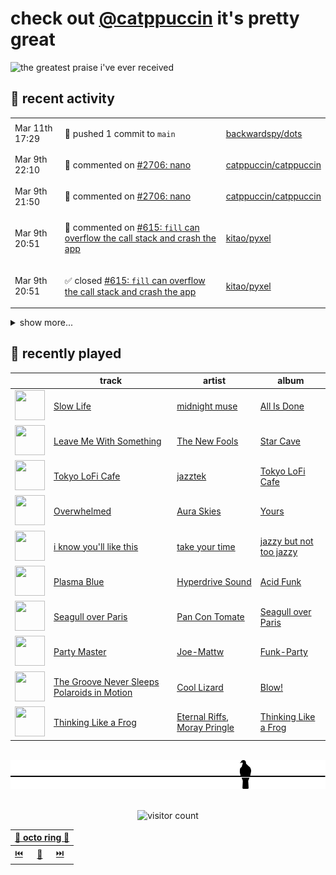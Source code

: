 # check out [@catppuccin](https://github.com/catppuccin) it's pretty great

![the greatest praise i've ever received](https://github.com/user-attachments/assets/ad888e4f-7a22-4eac-85a7-744eacd8eb46)

## 📅 recent activity

<!-- SCRIPT:REPLACE:GITHUB -->
<table>
<tbody>
<tr>
<td><span title='2025-03-11T17:29:55+00:00'>Mar 11th 17:29</span></td>
<td>

🚢 pushed 1 commit to `main`

</td>
<td>

[backwardspy/dots](https://github.com/backwardspy/dots)

</td>
</tr>
<tr>
<td><span title='2025-03-09T22:10:51+00:00'>Mar 9th 22:10</span></td>
<td>

💬 commented on [#2706: nano](https://github.com/catppuccin/catppuccin/issues/2706)

</td>
<td>

[catppuccin/catppuccin](https://github.com/catppuccin/catppuccin)

</td>
</tr>
<tr>
<td><span title='2025-03-09T21:50:44+00:00'>Mar 9th 21:50</span></td>
<td>

💬 commented on [#2706: nano](https://github.com/catppuccin/catppuccin/issues/2706)

</td>
<td>

[catppuccin/catppuccin](https://github.com/catppuccin/catppuccin)

</td>
</tr>
<tr>
<td><span title='2025-03-09T20:51:07+00:00'>Mar 9th 20:51</span></td>
<td>

💬 commented on [#615: `fill` can overflow the call stack and crash the app](https://github.com/kitao/pyxel/issues/615)

</td>
<td>

[kitao/pyxel](https://github.com/kitao/pyxel)

</td>
</tr>
<tr>
<td><span title='2025-03-09T20:51:06+00:00'>Mar 9th 20:51</span></td>
<td>

✅ closed [#615: `fill` can overflow the call stack and crash the app](https://github.com/kitao/pyxel/issues/615)

</td>
<td>

[kitao/pyxel](https://github.com/kitao/pyxel)

</td>
</tr>
</tbody>
</table>

<details>
<summary>show more...</summary>
<table>
<tbody>
<tr>
<td><span title='2025-03-09T17:55:37+00:00'>Mar 9th 17:55</span></td>
<td>

💬 commented on [#483: Confusing highlighted selection](https://github.com/catppuccin/vscode/issues/483)

</td>
<td>

[catppuccin/vscode](https://github.com/catppuccin/vscode)

</td>
</tr>
<tr>
<td><span title='2025-03-09T17:55:37+00:00'>Mar 9th 17:55</span></td>
<td>

✅ closed [#483: Confusing highlighted selection](https://github.com/catppuccin/vscode/issues/483)

</td>
<td>

[catppuccin/vscode](https://github.com/catppuccin/vscode)

</td>
</tr>
<tr>
<td><span title='2025-03-06T21:47:45+00:00'>Mar 6th 21:47</span></td>
<td>

💬 commented on [#614: fix: stack overflow in `fill`](https://github.com/kitao/pyxel/pull/614)

</td>
<td>

[kitao/pyxel](https://github.com/kitao/pyxel)

</td>
</tr>
<tr>
<td><span title='2025-03-06T21:47:06+00:00'>Mar 6th 21:47</span></td>
<td>

📢 opened [#615: `fill` can overflow the call stack and crash the app](https://github.com/kitao/pyxel/issues/615)

</td>
<td>

[kitao/pyxel](https://github.com/kitao/pyxel)

</td>
</tr>
<tr>
<td><span title='2025-03-06T21:46:25+00:00'>Mar 6th 21:46</span></td>
<td>

💬 commented on [#614: fix: stack overflow in `fill`](https://github.com/kitao/pyxel/pull/614)

</td>
<td>

[kitao/pyxel](https://github.com/kitao/pyxel)

</td>
</tr>
<tr>
<td><span title='2025-03-06T21:42:49+00:00'>Mar 6th 21:42</span></td>
<td>

🚀 opened [#614: Fix/fill stack overflow](https://github.com/kitao/pyxel/pull/614)

</td>
<td>

[kitao/pyxel](https://github.com/kitao/pyxel)

</td>
</tr>
<tr>
<td><span title='2025-03-06T21:42:00+00:00'>Mar 6th 21:42</span></td>
<td>

🚢 pushed 2 commits to `fix/fill-stack-overflow`

</td>
<td>

[backwardspy/pyxel](https://github.com/backwardspy/pyxel)

</td>
</tr>
<tr>
<td><span title='2025-03-06T21:40:03+00:00'>Mar 6th 21:40</span></td>
<td>

🚢 pushed 2 commits to `fix/fill-stack-overflow`

</td>
<td>

[backwardspy/pyxel](https://github.com/backwardspy/pyxel)

</td>
</tr>
<tr>
<td><span title='2025-03-06T21:36:01+00:00'>Mar 6th 21:36</span></td>
<td>

🚢 pushed 1 commit to `fix/fill-stack-overflow`

</td>
<td>

[backwardspy/pyxel](https://github.com/backwardspy/pyxel)

</td>
</tr>
<tr>
<td><span title='2025-03-04T22:48:17+00:00'>Mar 4th 22:48</span></td>
<td>

⭐ starred a repository

</td>
<td>

[GarrettGunnell/Acerola-Compute](https://github.com/GarrettGunnell/Acerola-Compute)

</td>
</tr>
<tr>
<td><span title='2025-03-03T22:43:49+00:00'>Mar 3rd 22:43</span></td>
<td>

🎉 closed [#107: feat: auto-sync upstream palettes](https://github.com/catppuccin/python/pull/107)

</td>
<td>

[catppuccin/python](https://github.com/catppuccin/python)

</td>
</tr>
<tr>
<td><span title='2025-03-03T22:43:50+00:00'>Mar 3rd 22:43</span></td>
<td>

🚢 pushed 1 commit to `main`

</td>
<td>

[catppuccin/python](https://github.com/catppuccin/python)

</td>
</tr>
<tr>
<td><span title='2025-03-03T22:43:45+00:00'>Mar 3rd 22:43</span></td>
<td>

🔍 reviewed [#107: feat: auto-sync upstream palettes](https://github.com/catppuccin/python/pull/107)

</td>
<td>

[catppuccin/python](https://github.com/catppuccin/python)

</td>
</tr>
<tr>
<td><span title='2025-03-03T22:41:23+00:00'>Mar 3rd 22:41</span></td>
<td>

🚢 pushed 1 commit to `main`

</td>
<td>

[catppuccin/python](https://github.com/catppuccin/python)

</td>
</tr>
<tr>
<td><span title='2025-03-03T22:36:41+00:00'>Mar 3rd 22:36</span></td>
<td>

🚢 pushed 1 commit to `main`

</td>
<td>

[catppuccin/python](https://github.com/catppuccin/python)

</td>
</tr>
</tbody>
</table>
</details>
<!-- SCRIPT:REPLACE:GITHUB -->

## 🎵 recently played

<!-- SCRIPT:REPLACE:SPOTIFY -->
| | track | artist | album |
| - | - | - | - |
| <img src="https://i.scdn.co/image/ab67616d0000485193ca633c22f15214d9d54291" width="48" height="48"> | [Slow Life](https://open.spotify.com/track/18ZagF2bv5y6AHUGWOnA3B) | [midnight muse](https://open.spotify.com/artist/5hLAWrKxRJxQYmu1Mb6hTQ) | [All Is Done](https://open.spotify.com/track/18ZagF2bv5y6AHUGWOnA3B) |
| <img src="https://i.scdn.co/image/ab67616d00004851a40d7715434d74d1e5e94b17" width="48" height="48"> | [Leave Me With Something](https://open.spotify.com/track/1ZszQWibblLQfhe9pwBYrW) | [The New Fools](https://open.spotify.com/artist/5RccS3VAx0mlv14McuunDh) | [Star Cave](https://open.spotify.com/track/1ZszQWibblLQfhe9pwBYrW) |
| <img src="https://i.scdn.co/image/ab67616d00004851c9d0826cf7e9ba91bb5bdf5f" width="48" height="48"> | [Tokyo LoFi Cafe](https://open.spotify.com/track/3FSsVr222aBfnTYJvDWIG3) | [jazztek](https://open.spotify.com/artist/4wr8nT1OgCfze3mGssFJoD) | [Tokyo LoFi Cafe](https://open.spotify.com/track/3FSsVr222aBfnTYJvDWIG3) |
| <img src="https://i.scdn.co/image/ab67616d0000485180c9d96b08edc1a60811a1e9" width="48" height="48"> | [Overwhelmed](https://open.spotify.com/track/6elVYhp1lElqDeJeO16J3J) | [Aura Skies](https://open.spotify.com/artist/6bDaTblc7EXDJVg6YdjAL8) | [Yours](https://open.spotify.com/track/6elVYhp1lElqDeJeO16J3J) |
| <img src="https://i.scdn.co/image/ab67616d0000485152bb44a47daaf9addc8e4992" width="48" height="48"> | [i know you'll like this](https://open.spotify.com/track/2NsS5xdp706BfdDiAAtgZT) | [take your time](https://open.spotify.com/artist/21PAJwO0H94xCT4wStKtaE) | [jazzy but not too jazzy](https://open.spotify.com/track/2NsS5xdp706BfdDiAAtgZT) |
| <img src="https://i.scdn.co/image/ab67616d0000485148a85dd10a88b89b0af6cf3a" width="48" height="48"> | [Plasma Blue](https://open.spotify.com/track/1QbxDwuN7JlTXBEb6dpq8j) | [Hyperdrive Sound](https://open.spotify.com/artist/5qsgwNthCvc282o9dstOMP) | [Acid Funk](https://open.spotify.com/track/1QbxDwuN7JlTXBEb6dpq8j) |
| <img src="https://i.scdn.co/image/ab67616d00004851a10fc265543eeb9b56d3c6bb" width="48" height="48"> | [Seagull over Paris](https://open.spotify.com/track/4NG5chy6lYdRQ2AIgXp8qP) | [Pan Con Tomate](https://open.spotify.com/artist/0iHYq0hCeC2KIcQbknqDet) | [Seagull over Paris](https://open.spotify.com/track/4NG5chy6lYdRQ2AIgXp8qP) |
| <img src="https://i.scdn.co/image/ab67616d00004851e2f00a9072a22575ac7ad046" width="48" height="48"> | [Party Master](https://open.spotify.com/track/7gSf0V79b8iZYBvVrsXGDk) | [Joe-Mattw](https://open.spotify.com/artist/5SBqwH4sxi6c2ybhpRb43r) | [Funk-Party](https://open.spotify.com/track/7gSf0V79b8iZYBvVrsXGDk) |
| <img src="https://i.scdn.co/image/ab67616d000048514c28f48fbb99c8cd9538fc94" width="48" height="48"> | [The Groove Never Sleeps Polaroids in Motion](https://open.spotify.com/track/3E7AHRdOzhd1rza02bmXPo) | [Cool Lizard](https://open.spotify.com/artist/42PY2qW7MKny7mWzs80ebY) | [Blow!](https://open.spotify.com/track/3E7AHRdOzhd1rza02bmXPo) |
| <img src="https://i.scdn.co/image/ab67616d00004851f600754e2f0df68f198cdc37" width="48" height="48"> | [Thinking Like a Frog](https://open.spotify.com/track/7KfGw8hwKBRqSuH4IkKTB8) | [Eternal Riffs](https://open.spotify.com/artist/1CiCUVjKFw8Ikq1ggV7etd), [Moray Pringle](https://open.spotify.com/artist/4OPMfTvO4AmKJArheXm7AM) | [Thinking Like a Frog](https://open.spotify.com/track/7KfGw8hwKBRqSuH4IkKTB8) |

<!-- SCRIPT:REPLACE:SPOTIFY -->

<br>

<div align="center">

<picture>
    <source media="(prefers-color-scheme: light)" srcset="assets/pigeon-light.svg">
    <source media="(prefers-color-scheme: dark)" srcset="assets/pigeon-dark.svg">
    <img alt="pigeon sitting on a wire" src="assets/pigeon-light.svg">
</picture>

<br>
<br>

![visitor count](https://profile-counter.glitch.me/backwardspy/count.svg)

<table>
    <thead>
        <th colspan="3"><a href="https://octo-ring.com">🐙 octo ring 🐙</a></th>
    </thead>
    <tbody>
        <td><a href="https://octo-ring.com/p/backwardspy/prev">⏮️</a></td>
        <td><a href="https://octo-ring.com/p/backwardspy/random">🔀</a></td>
        <td><a href="https://octo-ring.com/p/backwardspy/next">⏭️</a></td>
    </tbody>
</table>

</div>
